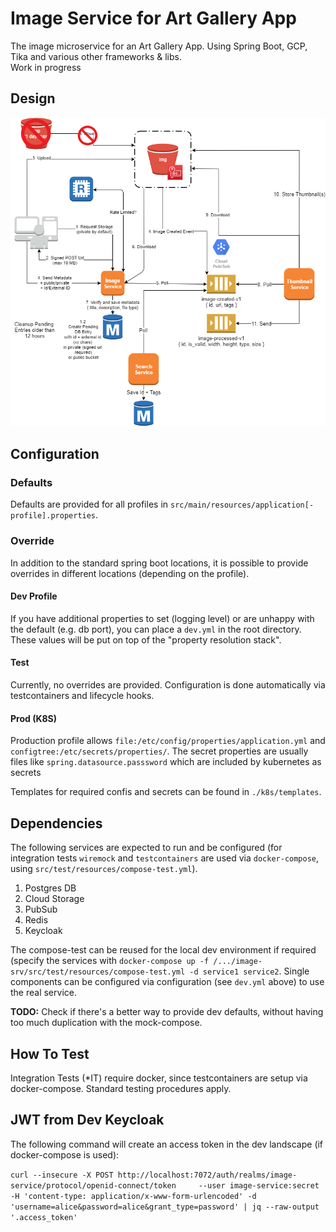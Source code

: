 # Image Service for Art Gallery App

The image microservice for an Art Gallery App. Using Spring Boot, GCP, Tika and various other frameworks & libs.  
Work in progress

## Design

![Design Picture](Initial_Design.png?raw=true "Design")

## Configuration

### Defaults

Defaults are provided for all profiles in `src/main/resources/application[-profile].properties`.

### Override

In addition to the standard spring boot locations, it is possible to provide overrides in different locations (depending
on the profile).

#### Dev Profile

If you have additional properties to set (logging level) or are unhappy with the default (e.g. db port), you can place
a `dev.yml` in the root directory. These values will be put on top of the "property resolution stack".

#### Test

Currently, no overrides are provided. Configuration is done automatically via testcontainers and lifecycle hooks.

#### Prod (K8S)

Production profile allows `file:/etc/config/properties/application.yml` and `configtree:/etc/secrets/properties/`. The
secret properties are usually files like `spring.datasource.passsword` which are included by kubernetes as secrets

Templates for required confis and secrets can be found in `./k8s/templates`.

## Dependencies

The following services are expected to run and be configured (for integration tests `wiremock` and `testcontainers` are
used via `docker-compose`, using `src/test/resources/compose-test.yml`).

1. Postgres DB
2. Cloud Storage
3. PubSub
4. Redis
5. Keycloak

The compose-test can be reused for the local dev environment if required (specify the services with
`docker-compose up -f /.../image-srv/src/test/resources/compose-test.yml -d service1 service2`. Single components can be
configured via configuration (see `dev.yml` above) to use the real service.

**TODO:** Check if there's a better way to provide dev defaults, without having too much duplication with the
mock-compose.

## How To Test

Integration Tests (*IT) require docker, since testcontainers are setup via docker-compose. Standard testing procedures
apply.

## JWT from Dev Keycloak

The following command will create an access token in the dev landscape (if docker-compose is used):

`curl --insecure -X POST http://localhost:7072/auth/realms/image-service/protocol/openid-connect/token     --user image-service:secret -H 'content-type: application/x-www-form-urlencoded' -d 'username=alice&password=alice&grant_type=password' | jq --raw-output '.access_token'`